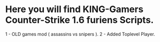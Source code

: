 # Here you will find KING-Gamers Counter-Strike 1.6 furiens Scripts.

1 - OLD games mod ( assassins vs snipers ). 
2 - Added Toplevel Player.
